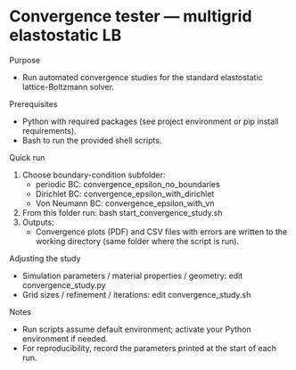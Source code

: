 # Convergence tester — multigrid elastostatic LB

Purpose
- Run automated convergence studies for the standard elastostatic lattice-Boltzmann solver.

Prerequisites
- Python with required packages (see project environment or pip install requirements).
- Bash to run the provided shell scripts.

Quick run
1. Choose boundary-condition subfolder:
   - periodic BC: convergence_epsilon_no_boundaries
   - Dirichlet BC: convergence_epsilon_with_dirichlet
   - Von Neumann BC: convergence_epsilon_with_vn
2. From this folder run:
   bash start_convergence_study.sh
3. Outputs:
   - Convergence plots (PDF) and CSV files with errors are written to the working directory (same folder where the script is run).

Adjusting the study
- Simulation parameters / material properties / geometry: edit convergence_study.py 
- Grid sizes / refinement / iterations: edit convergence_study.sh 

Notes
- Run scripts assume default environment; activate your Python environment if needed.
- For reproducibility, record the parameters printed at the start of each run.
